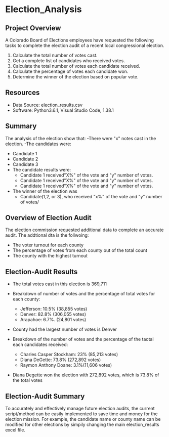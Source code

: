 # Election_Analysis

## Project Overview
A Colorado Board of Elections employees have requested the following tasks to complete the election audit of a recent local congressional election.

1. Calculate the total number of votes cast.
2. Get a complete list of candidates who received votes.
3. Calculate the total number of votes each candidate received.
4. Calculate the percentage of votes each candidate won.
5. Determine the winner of the election based on popular vote.

## Resources
- Data Source: election_results.csv
- Software: Python3.6.1, Visual Studio Code, 1.38.1

## Summary
The analysis of the election show that:
-There were "x" notes cast in the election.
-The candidates were:
  - Candidate 1
  - Candidate 2
  - Candidate 3
- The candidate results were:
  - Candidate 1 received"X%" of the vote and "y" number of votes.
  - Candidate 1 received"X%" of the vote and "y" number of votes.
  - Candidate 1 received"X%" of the vote and "y" number of votes.
- The winner of the election was
  - Candidate(1,2, or 3), who received "x%" of the vote and "y" number of votes/
  
 ## Overview of Election Audit
 The election commission requested additional data to complete an accurate audit. The addtional dta is the follwoing:
 - The voter turnout for each county
 - The percentage of votes from each county out of the total count
 - The county with the highest turnout
 
 ## Election-Audit Results
 - The total votes cast in this election is 369,711
 
 - Breakdown of number of votes and the percentage of total votes for each county:
    - Jefferson: 10.5% (38,855 votes)
    - Denver:    82.8% (306,055 votes)
    - Arapahoe:  6.7%. (24,801 votes)
    
- County had the largest number of votes is Denver
- Breakdown of the number of votes and the percentage of the taotal each candidates received:
    - Charles Casper Stockham: 23% (85,213 votes)
    - Diana DeGette:           73.8% (272,892 votes)
    - Raymon Anthony Doane:    3.1%(11,606 votes)
- Diana Degette won the election with 272,892 votes, which is 73.8% of the total votes

## Election-Audit Summary
To accurately and effectively manage future election audits, the current script/method can be easily implemented to save time and money for the election mission. For example, the candidate name or county name can be modified for other elections by simpily changing the main election_results excel file. 
    
